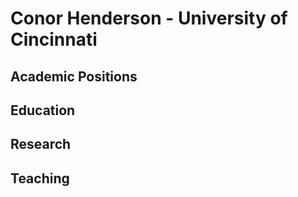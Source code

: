 # Conor Henderson - University of Cincinnati

## Academic Positions

## Education

## Research

## Teaching
